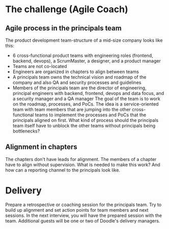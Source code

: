# The challenge (Agile Coach)
## Agile process in the principals team
The product development team-structure of a mid-size company looks like this:
* 6 cross-functional product teams with engineering roles (frontend, backend, devops), a ScrumMaster, a designer, and a product manager
* Teams are not co-located
* Engineers are organized in chapters to align between teams
* A principals team owns the technical vision and roadmap of the company and also QA and security processes and guidelines
* Members of the principals team are the director of engineering, principal engineers with backend, frontend, devops and data focus, and a security manager and a QA manager
The goal of the team is to work on the roadmap, processes, and PoCs. The idea is a service-oriented team with team members that are jumping into the other cross-functional teams to implement the processes and PoCs that the principals aligned on first.
What kind of process should the principals team itself have to unblock the other teams without principals being bottlenecks?

## Alignment in chapters
The chapters don't have leads for alignment. The members of a chapter have to align without supervision. What is needed to make this work? And how can a reporting channel to the principals look like.

# Delivery

Prepare a retrospective or coaching session for the principals team. Try to build up alignment and set action points for team members and next sessions.
In the next interview, you will have the prepared session with the team. Additional guests will be one or two of Doodle's delivery managers.

